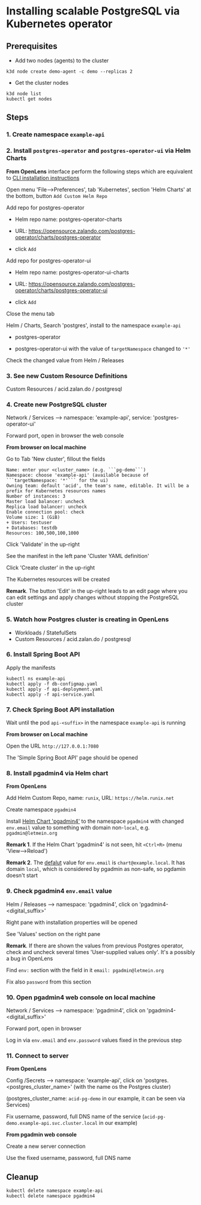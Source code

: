 # Installing scalable PostgreSQL via Kubernetes operator

## Prerequisites


- Add two nodes (agents) to the cluster

```
k3d node create demo-agent -c demo --replicas 2
```

- Get the cluster nodes

```
k3d node list
kubectl get nodes
```

## Steps


### 1. Create namespace ```example-api``` 	
	
	
### 2. Install ```postgres-operator``` and ```postgres-operator-ui``` via Helm Charts

**From OpenLens** interface perform the following steps which are equivalent to
[CLI installation instructions](https://github.com/zalando/postgres-operator/blob/master/docs/quickstart.md#helm-chart)

Open menu 'File-->Preferences', tab 'Kubernetes', section 'Helm Charts' at the bottom, button ```Add Custom Helm Repo```

Add repo for postgres-operator

- Helm repo name: postgres-operator-charts

- URL: https://opensource.zalando.com/postgres-operator/charts/postgres-operator

- click ```Add```

Add repo for postgres-operator-ui

- Helm repo name: postgres-operator-ui-charts

- URL: https://opensource.zalando.com/postgres-operator/charts/postgres-operator-ui

- click ```Add```

Close the menu tab


Helm / Charts, Search 'postgres', install to the namespace ```example-api```

- postgres-operator

- postgres-operator-ui with the value of ```targetNamespace``` changed to ```'*'```

Check the changed value from Helm / Releases


### 3. See new Custom Resource Definitions 

Custom Resources / acid.zalan.do / postgresql


### 4. Create new PostgreSQL cluster

Network / Services --> namespace: 'example-api', service: 'postgres-operator-ui'

Forward port, open in browser the web console

**From browser on local machine**

Go to Tab 'New cluster', fillout the fields

	Name: enter your <cluster_name> (e.g. ```pg-demo```)
	Namespace: choose 'example-api' (available because of ```targetNamespace: '*'``` for the ui)
	Owning team: default 'acid', the team's name, editable. It will be a prefix for Kubernetes resources names
	Number of instances: 3
	Master load balancer: uncheck 
	Replica load balancer: uncheck
	Enable connection pool: check
	Volume size: 1 (GiB)
	+ Users: testuser
	+ Databases: testdb
	Resources: 100,500,100,1000

Click 'Validate' in the up-right

See the manifest in the left pane 'Cluster YAML definition'

Click 'Create cluster' in the up-right

The Kubernetes resources will be created

**Remark**. The button 'Edit' in the up-right leads to an edit page 
where you can edit settings and apply changes without stopping the PostgreSQL cluster 


### 5. Watch how Postgres cluster is creating in OpenLens 
- Workloads / StatefulSets
- Custom Resources / acid.zalan.do / postgresql


### 6. Install Spring Boot API

Apply the manifests

```
kubectl ns example-api
kubectl apply -f db-configmap.yaml
kubectl apply -f api-deployment.yaml
kubectl apply -f api-service.yaml
```

### 7. Check Spring Boot API installation

Wait until the pod ```api-<suffix>``` in the namespace ```example-api``` is running

**From browser on Local machine**

Open the URL ```http://127.0.0.1:7080```

The 'Simple Spring Boot API' page should be opened

	
### 8. Install pgadmin4 via Helm chart 

**From OpenLens**

Add Helm Custom Repo, name: ```runix```, URL: ```https://helm.runix.net```

Create namespace ```pgadmin4```

Install [Helm Chart 'pgadmin4'](http://artifacthub.io/packages/helm/runix/pgadmin4) to the namespace ```pgadmin4``` 
with changed ```env.email``` value to something with domain non-```local```, e.g. ```pgadmin@letmein.org```

**Remark 1**. If the Helm Chart 'pgadmin4' is not seen, hit ```<Ctrl+R>``` (menu 'View-->Reload')

**Remark 2**. The [defalut](https://artifacthub.io/packages/helm/runix/pgadmin4#configuration) value for ```env.email``` is ```chart@example.local```. 
It has domain ```local```, which is considered by pgadmin as non-safe, so pgdamin doesn't start


### 9. Check pgadmin4 ```env.email``` value

Helm / Releases	--> namespace: 'pgadmin4', click on 'pgadmin4-<digital_suffix>'

Right pane with installation properties will be opened

See 'Values' section on the right pane 

**Remark**. If there are shown the values from previous Postgres operator, 
check and uncheck several times 'User-supplied values only'. 
It's a possibly a bug in OpenLens 

Find ```env:``` section with the field in it ```email: pgadmin@letmein.org```

Fix also ```password``` from this section 


### 10. Open pgadmin4 web console on local machine

Network / Services --> namespace: 'pgadmin4', click on 'pgadmin4-<digital_suffix>'

Forward port, open in browser

Log in via ```env.email``` and ```env.password``` values fixed in the previous step


### 11. Connect to server

**From OpenLens**

Config /Secrets --> namespace: 'example-api', click on 'postgres.<postgres_cluster_name>' (with the name os the Postgres cluster)

(postgres_cluster_name: ```acid-pg-demo``` in our example, it can be seen via Services)

Fix username, password, full DNS name of the service
(```acid-pg-demo.example-api.svc.cluster.local``` in our example) 


**From pgadmin web console**

Create a new server connection

Use the fixed username, password, full DNS name

## Cleanup

```
kubectl delete namespace example-api
kubectl delete namespace pgadmin4
```




